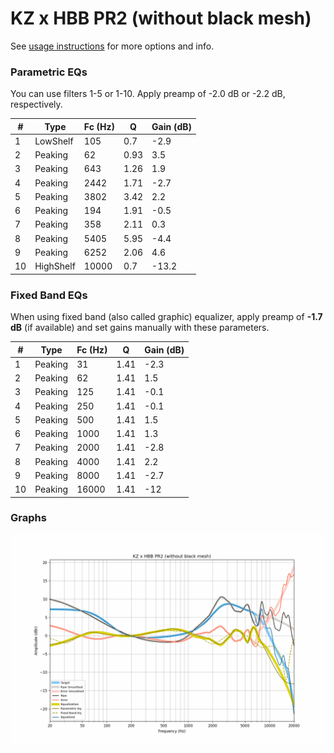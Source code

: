 # KZ x HBB PR2 (without black mesh)
See [usage instructions](https://github.com/jaakkopasanen/AutoEq#usage) for more options and info.

### Parametric EQs
You can use filters 1-5 or 1-10. Apply preamp of -2.0 dB or -2.2 dB, respectively.

|   # | Type      |   Fc (Hz) |    Q |   Gain (dB) |
|-----|-----------|-----------|------|-------------|
|   1 | LowShelf  |       105 | 0.7  |        -2.9 |
|   2 | Peaking   |        62 | 0.93 |         3.5 |
|   3 | Peaking   |       643 | 1.26 |         1.9 |
|   4 | Peaking   |      2442 | 1.71 |        -2.7 |
|   5 | Peaking   |      3802 | 3.42 |         2.2 |
|   6 | Peaking   |       194 | 1.91 |        -0.5 |
|   7 | Peaking   |       358 | 2.11 |         0.3 |
|   8 | Peaking   |      5405 | 5.95 |        -4.4 |
|   9 | Peaking   |      6252 | 2.06 |         4.6 |
|  10 | HighShelf |     10000 | 0.7  |       -13.2 |

### Fixed Band EQs
When using fixed band (also called graphic) equalizer, apply preamp of **-1.7 dB** (if available) and set gains manually with these parameters.

|   # | Type    |   Fc (Hz) |    Q |   Gain (dB) |
|-----|---------|-----------|------|-------------|
|   1 | Peaking |        31 | 1.41 |        -2.3 |
|   2 | Peaking |        62 | 1.41 |         1.5 |
|   3 | Peaking |       125 | 1.41 |        -0.1 |
|   4 | Peaking |       250 | 1.41 |        -0.1 |
|   5 | Peaking |       500 | 1.41 |         1.5 |
|   6 | Peaking |      1000 | 1.41 |         1.3 |
|   7 | Peaking |      2000 | 1.41 |        -2.8 |
|   8 | Peaking |      4000 | 1.41 |         2.2 |
|   9 | Peaking |      8000 | 1.41 |        -2.7 |
|  10 | Peaking |     16000 | 1.41 |       -12   |

### Graphs
![](./KZ%20x%20HBB%20PR2%20(without%20black%20mesh).png)
